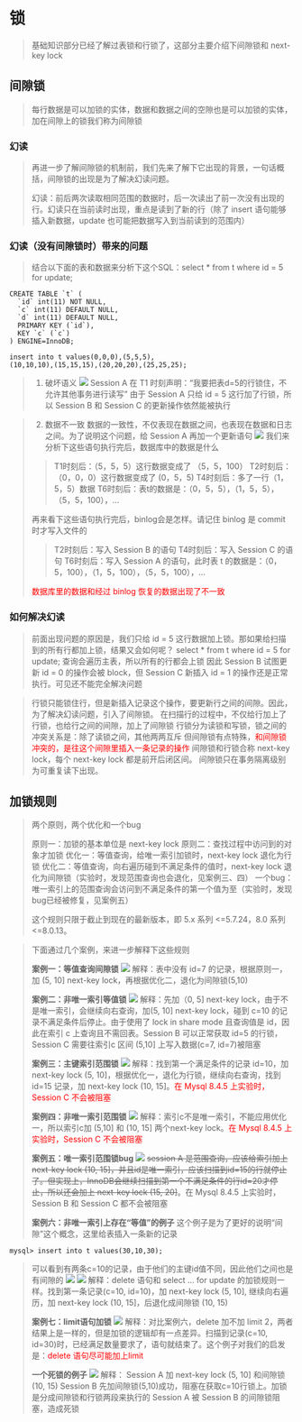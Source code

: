 # 锁

> 基础知识部分已经了解过表锁和行锁了，这部分主要介绍下间隙锁和 next-key lock

## 间隙锁

> 每行数据是可以加锁的实体，数据和数据之间的空隙也是可以加锁的实体，加在间隙上的锁我们称为间隙锁

### 幻读

> 再进一步了解间隙锁的机制前，我们先来了解下它出现的背景，一句话概括，间隙锁的出现是为了解决幻读问题。
>
> 幻读：前后两次读取相同范围的数据时，后一次读出了前一次没有出现的行。幻读只在当前读时出现，重点是读到了新的行（除了 insert 语句能够插入新数据，update 也可能把数据写入到当前读到的范围内）

### 幻读（没有间隙锁时）带来的问题
>
> 结合以下面的表和数据来分析下这个SQL：select * from t where id = 5 for update; 
```
CREATE TABLE `t` (
  `id` int(11) NOT NULL,
  `c` int(11) DEFAULT NULL,
  `d` int(11) DEFAULT NULL,
  PRIMARY KEY (`id`),
  KEY `c` (`c`)
) ENGINE=InnoDB;

insert into t values(0,0,0),(5,5,5),
(10,10,10),(15,15,15),(20,20,20),(25,25,25);
```

> 1. 破坏语义
![](images/锁-1.png)
> Session A 在 T1 时刻声明：“我要把表d=5的行锁住，不允许其他事务进行读写”
> 由于 Session A 只给 id = 5 这行加了行锁，所以 Session B 和 Session C 的更新操作依然能被执行

> 2. 数据不一致
> 数据的一致性，不仅表现在数据之间，也表现在数据和日志之间。为了说明这个问题，给 Session A 再加一个更新语句
![](images/锁-2.png)
> 我们来分析下这些语句执行完后，数据库中的数据是什么
>> T1时刻后：（5，5，5）这行数据变成了 （5，5，100）
>> T2时刻后：（0，0，0）这行数据变成了 (0，5，5)
>> T4时刻后：多了一行（1，5，5）数据 
>> T6时刻后：表t的数据是：（0，5，5），（1，5，5），（5，5，100），...
>
> 再来看下这些语句执行完后，binlog会是怎样。请记住 binlog 是 commit 时才写入文件的
>> T2时刻后：写入 Session B 的语句
>> T4时刻后：写入 Session C 的语句
>> T6时刻后：写入 Session A 的语句，此时表 t 的数据是：（0，5，100），（1，5，100），（5，5，100），...
>
> <font color="red">数据库里的数据和经过 binlog 恢复的数据出现了不一致</font>

### 如何解决幻读

> 前面出现问题的原因是，我们只给 id = 5 这行数据加上锁。那如果给扫描到的所有行都加上锁，结果又会如何呢？
> select * from t where id = 5 for update; 查询会遍历主表，所以所有的行都会上锁
> 因此 Session B 试图更新 id = 0 的操作会被 block，但 Session C 新插入 id = 1 的操作还是正常执行。可见还不能完全解决问题

> 行锁只能锁住行，但是新插入记录这个操作，要更新行之间的间隙。因此，为了解决幻读问题，引入了间隙锁。
> 在扫描行的过程中，不仅给行加上了行锁，也给行之间的间隙，加上了间隙锁
> 行锁分为读锁和写锁，锁之间的冲突关系是：除了读锁之间，其他两两互斥
> 但间隙锁有点特殊，<font color="red">和间隙锁冲突的，是往这个间隙里插入一条记录的操作</font>
> 间隙锁和行锁合称 next-key lock，每个 next-key lock 都是前开后闭区间。
> 间隙锁只在事务隔离级别为可重复读下出现。

## 加锁规则

> 两个原则，两个优化和一个bug
>
> 原则一：加锁的基本单位是 next-key lock
> 原则二：查找过程中访问到的对象才加锁
> 优化一：等值查询，给唯一索引加锁时，next-key lock 退化为行锁
> 优化二：等值查询，向右遍历碰到不满足条件的值时，next-key lock 退化为间隙锁（实验时，发现范围查询也会退化，见案例三、四）
> 一个bug：唯一索引上的范围查询会访问到不满足条件的第一个值为至（实验时，发现bug已经被修复，见案例五）
>
> 这个规则只限于截止到现在的最新版本，即 5.x 系列 <=5.7.24，8.0 系列 <=8.0.13。

> 下面通过几个案例，来进一步解释下这些规则
>
> **案例一：等值查询间隙锁**
![](images/锁-3.png)
> 解释：表中没有 id=7 的记录，根据原则一，加 (5, 10] next-key lock，再根据优化二，退化为间隙锁(5,10)
>
> **案例二：非唯一索引等值锁**
![](images/锁-4.png)
> 解释：先加（0, 5] next-key lock，由于不是唯一索引，会继续向右查询，加(5, 10] next-key lock，碰到 c=10 的记录不满足条件后停止。由于使用了 lock in share mode 且查询值是 id，因此在索引 c 上查询且不需回表。Session B 可以正常获取 id=5 的行锁，Session C 需要往索引c 区间 (5,10] 上写入数据(c=7, id=7)被阻塞
>
> **案例三：主键索引范围锁**
![](images/锁-5.png)
> 解释：找到第一个满足条件的记录 id=10，加 next-key lock (5, 10]，根据优化一，退化为行锁，继续向右查询，找到 id=15 记录，加 next-key lock (10, 15]。<font color="red">在 Mysql 8.4.5 上实验时，Session C 不会被阻塞</font>
>
> **案例四：非唯一索引范围锁**
![](images/锁-6.png)
> 解释：索引c不是唯一索引，不能应用优化一，所以索引c加 (5,10] 和 (10, 15] 两个next-key lock。<font color="red">在 Mysql 8.4.5 上实验时，Session C 不会被阻塞</font>
>
> **案例五：唯一索引范围锁bug**
> ![](images/锁-7.png)
> ~~session A 是范围查询，应该给索引加上 next-key lock (10, 15]，并且id是唯一索引，应该扫描到id=15的行就停止了。但实现上，InnoDB会继续扫描到第一个不满足条件的行id=20才停止，所以还会加上 next-key lock (15, 20]~~。在 Mysql 8.4.5 上实验时，Session B 和 Session C 都不会被阻塞
>
> **案例六：非唯一索引上存在“等值”的例子**
> 这个例子是为了更好的说明“间隙”这个概念，这里给表插入一条新的记录
```
mysql> insert into t values(30,10,30);
```
> 可以看到有两条c=10的记录，由于他们的主键id值不同，因此他们之间也是有间隙的
![](images/锁-8.png)
![](images/锁-9.png)
> 解释：delete 语句和 select ... for update 的加锁规则一样。找到第一条记录(c=10, id=10)，加 next-key lock (5, 10], 继续向右遍历，加 next-key lock (10, 15]，后退化成间隙锁 (10, 15)
>
> **案例七：limit语句加锁**
![](images/锁-10.png)
> 解释：对比案例六，delete 加不加 limit 2，两者结果上是一样的，但是加锁的逻辑却有一点差异。扫描到记录(c=10, id=30)时，已经满足数量要求了，语句就结束了。这个例子对我们的启发是：<font color="red">delete 语句尽可能加上limit</font>
>
> **一个死锁的例子**
![](images/锁-11.png)
> 解释：
> Session A 加 next-key lock (5, 10] 和间隙锁 (10, 15)
> Session B 先加间隙锁(5,10)成功，阻塞在获取c=10行锁上。加锁是分成间隙锁和行锁两段来执行的
> Session A 被 Session B 的间隙锁阻塞，造成死锁